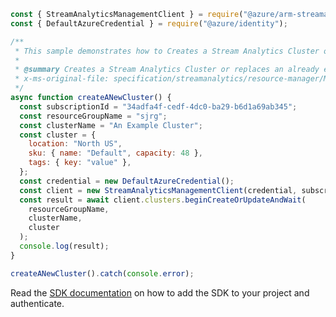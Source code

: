 ```javascript
const { StreamAnalyticsManagementClient } = require("@azure/arm-streamanalytics");
const { DefaultAzureCredential } = require("@azure/identity");

/**
 * This sample demonstrates how to Creates a Stream Analytics Cluster or replaces an already existing cluster.
 *
 * @summary Creates a Stream Analytics Cluster or replaces an already existing cluster.
 * x-ms-original-file: specification/streamanalytics/resource-manager/Microsoft.StreamAnalytics/stable/2020-03-01/examples/Cluster_Create.json
 */
async function createANewCluster() {
  const subscriptionId = "34adfa4f-cedf-4dc0-ba29-b6d1a69ab345";
  const resourceGroupName = "sjrg";
  const clusterName = "An Example Cluster";
  const cluster = {
    location: "North US",
    sku: { name: "Default", capacity: 48 },
    tags: { key: "value" },
  };
  const credential = new DefaultAzureCredential();
  const client = new StreamAnalyticsManagementClient(credential, subscriptionId);
  const result = await client.clusters.beginCreateOrUpdateAndWait(
    resourceGroupName,
    clusterName,
    cluster
  );
  console.log(result);
}

createANewCluster().catch(console.error);
```

Read the [SDK documentation](https://github.com/Azure/azure-sdk-for-js/blob/%40azure%2Farm-streamanalytics_4.0.1/sdk/streamanalytics/arm-streamanalytics/README.md) on how to add the SDK to your project and authenticate.
